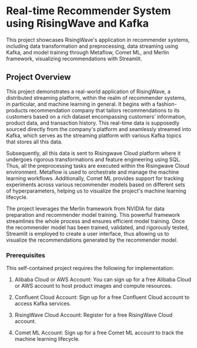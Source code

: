 # Real-time Recommender System using RisingWave and Kafka
This project showcases RisingWave's application in recommender systems, including data transformation and preprocessing, data streaming using Kafka, and model training through Metaflow, Comet ML, and Merlin framework, visualizing recommendations with Streamlit.
## Project Overview
This project demonstrates a real-world application of RisingWave, a distributed streaming platform, within the realm of recommender systems, in particular, and machine learning in general. It begins with a fashion-products recommendation company that tailors recommendations to its customers based on a rich dataset encompassing customers’ information, product data, and transaction history. This real-time data is supposedly sourced directly from the company's platform and seamlessly streamed into Kafka, which serves as the streaming platform with various Kafka topics that stores all this data. 

Subsequently, all this data is sent to Risingwave Cloud platform where it undergoes rigorous transformations and feature engineering using SQL. Thus, all the preprocessing tasks are executed within the Risingwave Cloud environment. 
Metaflow is used to orchestrate and manage the machine learning workflows. Additionally, Comet ML provides support for tracking experiments across various recommender models based on different sets of hyperparameters, helping us to visualize the project's machine learning lifecycle.

The project leverages the Merlin framework from NVIDIA for data preparation and recommender model training. This powerful framework streamlines the whole process and ensures efficient model training. Once the recommender model has been trained, validated, and rigorously tested, Streamlit is employed to create a user interface, thus allowing us to visualize the recommendations generated by the recommender model.
### Prerequisites 
This self-contained project requires the following for implementation:

1. Alibaba Cloud or AWS Account: You can sign up for a free Alibaba Cloud or AWS account to host product images and compute resources.

2. Confluent Cloud Account: Sign up for a free Confluent Cloud account to access Kafka services.

3. RisingWave Cloud Account: Register for a free RisingWave Cloud account.

4. Comet ML Account: Sign up for a free Comet ML account to track the machine learning lifecycle.

